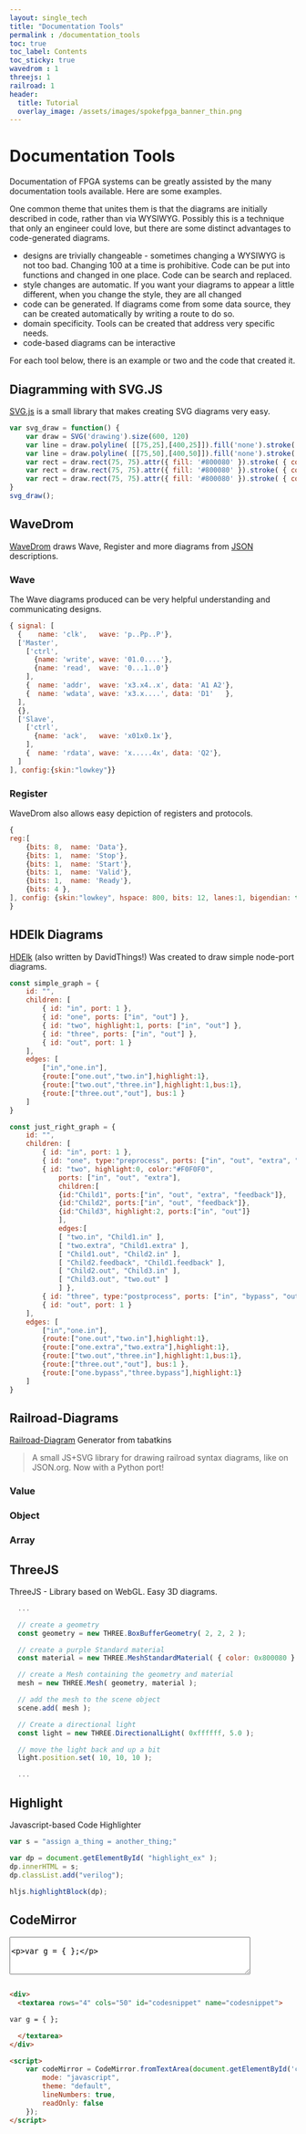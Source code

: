 ```yaml
---
layout: single_tech
title: "Documentation Tools"
permalink : /documentation_tools
toc: true
toc_label: Contents
toc_sticky: true
wavedrom : 1
threejs: 1
railroad: 1
header:
  title: Tutorial
  overlay_image: /assets/images/spokefpga_banner_thin.png
---
```


# Documentation Tools

Documentation of FPGA systems can be greatly assisted by the many documentation tools available.  Here are some examples.

One common theme that unites them is that the diagrams are initially described in code, rather than via WYSIWYG.  Possibly this is a technique that only an engineer could love, but there are some distinct advantages to code-generated diagrams.

- designs are trivially changeable - sometimes changing a WYSIWYG is not too bad.  Changing 100 at a time is prohibitive.  Code can be put into functions and changed in one place.  Code can be search and replaced.
- style changes are automatic.  If you want your diagrams to appear a little different, when you change the style, they are all changed
- code can be generated.  If diagrams come from some data source, they can be created automatically by writing a route to do so.
- domain specificity.  Tools can be created that address very specific needs.
- code-based diagrams can be interactive

For each tool below, there is an example or two and the code that created it.

## Diagramming with SVG.JS

[SVG.js](https://svgjs.com/) is a small library that makes creating SVG diagrams very easy.

<div id="drawing"></div>

<script type="text/javascript">
    var svg_draw = function() {
        var draw = SVG('drawing').size(600, 120)
        var line = draw.polyline( [[75,25],[400,25]]).fill('none').stroke( { color:'#999', width:4 } )
        var line = draw.polyline( [[75,50],[400,50]]).fill('none').stroke( { color:'#999', width:4 } )
        var rect = draw.rect(75, 75).attr({ fill: '#800080' }).stroke( { color:'#600060', width:2 } )
        var rect = draw.rect(75, 75).attr({ fill: '#800080' }).stroke( { color:'#600060', width:2 } ).move( 200, 0 )
        var rect = draw.rect(75, 75).attr({ fill: '#800080' }).stroke( { color:'#600060', width:2 } ).move( 400, 0 )
    }
    svg_draw();
</script>

```js
var svg_draw = function() {
    var draw = SVG('drawing').size(600, 120)
    var line = draw.polyline( [[75,25],[400,25]]).fill('none').stroke( { color:'#999', width:4 } )
    var line = draw.polyline( [[75,50],[400,50]]).fill('none').stroke( { color:'#999', width:4 } )
    var rect = draw.rect(75, 75).attr({ fill: '#800080' }).stroke( { color:'#600060', width:2 } )
    var rect = draw.rect(75, 75).attr({ fill: '#800080' }).stroke( { color:'#600060', width:2 } ).move( 200, 0 )
    var rect = draw.rect(75, 75).attr({ fill: '#800080' }).stroke( { color:'#600060', width:2 } ).move( 400, 0 )
}
svg_draw();
```

## WaveDrom

[WaveDrom](https://wavedrom.com/) draws Wave, Register and more diagrams from [JSON](https://www.json.org/) descriptions.

### Wave

The Wave diagrams produced can be very helpful understanding and communicating designs.

<script type="WaveDrom">
{ signal: [
  {    name: 'clk',   wave: 'p..Pp..P'},
  ['Master',
    ['ctrl',
      {name: 'write', wave: '01.0....'},
      {name: 'read',  wave: '0...1..0'}
    ],
    {  name: 'addr',  wave: 'x3.x4..x', data: 'A1 A2'},
    {  name: 'wdata', wave: 'x3.x....', data: 'D1'   },
  ],
  {},
  ['Slave',
    ['ctrl',
      {name: 'ack',   wave: 'x01x0.1x'},
    ],
    {  name: 'rdata', wave: 'x.....4x', data: 'Q2'},
  ]
], config:{skin:"lowkey"}}
</script>

```js
{ signal: [
  {    name: 'clk',   wave: 'p..Pp..P'},
  ['Master',
    ['ctrl',
      {name: 'write', wave: '01.0....'},
      {name: 'read',  wave: '0...1..0'}
    ],
    {  name: 'addr',  wave: 'x3.x4..x', data: 'A1 A2'},
    {  name: 'wdata', wave: 'x3.x....', data: 'D1'   },
  ],
  {},
  ['Slave',
    ['ctrl',
      {name: 'ack',   wave: 'x01x0.1x'},
    ],
    {  name: 'rdata', wave: 'x.....4x', data: 'Q2'},
  ]
], config:{skin:"lowkey"}}
```

### Register

WaveDrom also allows easy depiction of registers and protocols.

<script type="WaveDrom">
{
reg:[
    {bits: 8,  name: 'Data'},
    {bits: 1,  name: 'Stop'},
    {bits: 1,  name: 'Start'},
    {bits: 1,  name: 'Valid'},
    {bits: 1,  name: 'Ready'},
    {bits: 4 },
], config: {skin:"lowkey", hspace: 800, bits: 12, lanes:1, bigendian: true}
}
</script>

```js
{
reg:[
    {bits: 8,  name: 'Data'},
    {bits: 1,  name: 'Stop'},
    {bits: 1,  name: 'Start'},
    {bits: 1,  name: 'Valid'},
    {bits: 1,  name: 'Ready'},
    {bits: 4 },
], config: {skin:"lowkey", hspace: 800, bits: 12, lanes:1, bigendian: true}
}
```

## HDElk Diagrams

[HDElk](https://davidthings.github.io/hdelk/) (also written by DavidThings!) Was created to draw simple node-port diagrams.

<div id="simple_diagram"></div>

```js
const simple_graph = {
    id: "",
    children: [
        { id: "in", port: 1 },
        { id: "one", ports: ["in", "out"] },
        { id: "two", highlight:1, ports: ["in", "out"] },
        { id: "three", ports: ["in", "out"] },
        { id: "out", port: 1 }
    ],
    edges: [
        ["in","one.in"],
        {route:["one.out","two.in"],highlight:1},
        {route:["two.out","three.in"],highlight:1,bus:1},
        {route:["three.out","out"], bus:1 }
    ]
}
```
<div id="just_right_diagram"></div>

```js
const just_right_graph = {
    id: "",
    children: [
        { id: "in", port: 1 },
        { id: "one", type:"preprocess", ports: ["in", "out", "extra", "bypass"] },
        { id: "two", highlight:0, color:"#F0F0F0",
            ports: ["in", "out", "extra"],
            children:[
            {id:"Child1", ports:["in", "out", "extra", "feedback"]},
            {id:"Child2", ports:["in", "out", "feedback"]},
            {id:"Child3", highlight:2, ports:["in", "out"]}
            ],
            edges:[
            [ "two.in", "Child1.in" ],
            [ "two.extra", "Child1.extra" ],
            [ "Child1.out", "Child2.in" ],
            [ "Child2.feedback", "Child1.feedback" ],
            [ "Child2.out", "Child3.in" ],
            [ "Child3.out", "two.out" ]
            ] },
        { id: "three", type:"postprocess", ports: ["in", "bypass", "out"] },
        { id: "out", port: 1 }
    ],
    edges: [
        ["in","one.in"],
        {route:["one.out","two.in"],highlight:1},
        {route:["one.extra","two.extra"],highlight:1},
        {route:["two.out","three.in"],highlight:1,bus:1},
        {route:["three.out","out"], bus:1 },
        {route:["one.bypass","three.bypass"],highlight:1}
    ]
}
```


<script type="text/javascript">

    const simple_graph = {
        id: "",
        children: [
            { id: "in", port: 1 },
            { id: "one", ports: ["in", "out"] },
            { id: "two", highlight:1, ports: ["in", "out"] },
            { id: "three", ports: ["in", "out"] },
            { id: "out", port: 1 }
        ],
        edges: [
            ["in","one.in"],
            {route:["one.out","two.in"],highlight:1},
            {route:["two.out","three.in"],highlight:1,bus:1},
            {route:["three.out","out"], bus:1 }
        ]
    }

    hdelk.layout( simple_graph, "simple_diagram" );

    const just_right_graph = {
        id: "",
        children: [
            { id: "in", port: 1 },
            { id: "one", type:"preprocess", ports: ["in", "out", "extra", "bypass"] },
            { id: "two", highlight:0, color:"#F0F0F0",
              inPorts: ["in", "extra"],
              outPorts: ["out"],
              children:[
                {id:"Child1", inPorts:["in", "extra", "feedback"], outPorts:["out"]},
                {id:"Child2", inPorts:["in", "extra", "feedback"], ports:[ "out"]},
                {id:"Child3", highlight:2, ports:["in", "out"]}
               ],
              edges:[
                [ "two.in", "Child1.in" ],
                [ "two.extra", "Child1.extra" ],
                [ "Child1.out", "Child2.in" ],
                [ "Child1.feedback", "Child2.feedback" ],
                [ "Child2.out", "Child3.in" ],
                [ "Child3.out", "two.out" ]
              ] },
            { id: "three", type:"postprocess", ports: ["in", "bypass", "out"] },
            { id: "out", port: 1 }
        ],
        edges: [
            ["in","one.in"],
            {route:["one.out","two.in"],highlight:1},
            {route:["one.extra","two.extra"],highlight:1},
            {route:["two.out","three.in"],highlight:1,bus:1},
            {route:["three.out","out"], bus:1 },
            {route:["one.bypass","three.bypass"],highlight:1}
        ]
    }

    hdelk.layout( just_right_graph, "just_right_diagram" );


</script>

## Railroad-Diagrams

[Railroad-Diagram](https://github.com/tabatkins/railroad-diagrams) Generator from tabatkins

>A small JS+SVG library for drawing railroad syntax diagrams, like on JSON.org. Now with a Python port!

### Value
<script>
ComplexDiagram(
  Sequence( Terminal('type-tag'),
      Choice( 0, NonTerminal('int'),
                NonTerminal('float'),
                NonTerminal('fixed'),
                NonTerminal('string'),
                NonTerminal('object'),
                NonTerminal('array')
                )
  )
).addTo();
</script>

### Object
<script>
ComplexDiagram(
  Choice( 0,  Sequence(
                  ZeroOrMore(
                      Sequence(
                          NonTerminal('value'),
                          NonTerminal('value')
                      )
                  ),
                 Terminal('end-object')
             ) )
).addTo();
</script>

### Array
<script>
ComplexDiagram(
  Choice( 0,  Sequence(
                  ZeroOrMore(
                      NonTerminal('value'),
                  ),
                 Terminal('end-array')
             ) )
).addTo();
</script>

## ThreeJS

ThreeJS - Library based on WebGL.  Easy 3D diagrams.

<div id="threejs_d1"></div>

<script>
// these need to be accessed inside more than one function so we'll declare them first
let container;
let camera;
let renderer;
let scene;
let mesh;

let width = 600;
let height = 200;

function init() {

  // Get a reference to the container element that will hold our scene
  container = document.getElementById( "threejs_d1" );

  // create a Scene
  scene = new THREE.Scene();

  scene.background = new THREE.Color( 0xF0F0F0 );

  // set up the options for a perspective camera
  const fov = 20; // fov = Field Of View
  const aspect = width / height;
  const near = 0.1;
  const far = 100;

  camera = new THREE.PerspectiveCamera( fov, aspect, near, far );

  // every object is initially created at ( 0, 0, 0 )
  // we'll move the camera back a bit so that we can view the scene
  camera.position.set( 0, 0, 10 );

  // create a geometry
  const geometry = new THREE.BoxBufferGeometry( 2, 2, 2 );

  // create a purple Standard material
  const material = new THREE.MeshStandardMaterial( { color: 0x800080 } );

  // create a Mesh containing the geometry and material
  mesh = new THREE.Mesh( geometry, material );

  // add the mesh to the scene object
  scene.add( mesh );

  // Create a directional light
  const light = new THREE.DirectionalLight( 0xffffff, 5.0 );

  // move the light back and up a bit
  light.position.set( 10, 10, 10 );

  // remember to add the light to the scene
  scene.add( light );

  // create a WebGLRenderer and set its width and height
  renderer = new THREE.WebGLRenderer( { antialias: true } );
  renderer.setSize( width,height );

  renderer.setPixelRatio( window.devicePixelRatio );

  // add the automatically created <canvas> element to the page
  container.appendChild( renderer.domElement );

}

function animate() {

  // call animate recursively
  requestAnimationFrame( animate );

  // increase the mesh's rotation each frame
  mesh.rotation.z += 0.01;
  mesh.rotation.x += 0.01;
  mesh.rotation.y += 0.01;

  // render, or 'create a still image', of the scene
  // this will create one still image / frame each time the animate
  // function calls itself
  renderer.render( scene, camera );

}

// call the init function to set everything up
init();

// then call the animate function to render the scene
animate();

</script>

```js
  ...

  // create a geometry
  const geometry = new THREE.BoxBufferGeometry( 2, 2, 2 );

  // create a purple Standard material
  const material = new THREE.MeshStandardMaterial( { color: 0x800080 } );

  // create a Mesh containing the geometry and material
  mesh = new THREE.Mesh( geometry, material );

  // add the mesh to the scene object
  scene.add( mesh );

  // Create a directional light
  const light = new THREE.DirectionalLight( 0xffffff, 5.0 );

  // move the light back and up a bit
  light.position.set( 10, 10, 10 );

  ...
  ```

## Highlight

Javascript-based Code Highlighter

<link rel="stylesheet" href="{{site.baseurl}}/assets/css/highlight.default.min.css">
<script src="{{site.baseurl}}/assets/js/highlight.min.js"></script>

<div id="highlight_ex"></div>

<script>

var s = "assign a_thing = another_thing;"

var dp = document.getElementById( "highlight_ex" );
dp.innerHTML = s;
dp.classList.add("verilog");

hljs.highlightBlock(dp);

</script>

```js
var s = "assign a_thing = another_thing;"

var dp = document.getElementById( "highlight_ex" );
dp.innerHTML = s;
dp.classList.add("verilog");

hljs.highlightBlock(dp);
```

## CodeMirror

<script src="{{site.baseurl}}/assets/js/codemirror.js"></script>
<link rel="stylesheet" href="{{site.baseurl}}/assets/css/codemirror.css">
<script src="{{site.baseurl}}/assets/js/cm_javascript.js"></script>


<div>
  <textarea rows="4" cols="50" id="codesnippet" name="codesnippet">

var g = { };

  </textarea>
</div>

<script>
    var codeMirror = CodeMirror.fromTextArea(document.getElementById('codesnippet'), {
        mode: "javascript",
        theme: "default",
        lineNumbers: true,
        readOnly: false
    });
</script>

``` html

<div>
  <textarea rows="4" cols="50" id="codesnippet" name="codesnippet">

var g = { };

  </textarea>
</div>

<script>
    var codeMirror = CodeMirror.fromTextArea(document.getElementById('codesnippet'), {
        mode: "javascript",
        theme: "default",
        lineNumbers: true,
        readOnly: false
    });
</script>
```